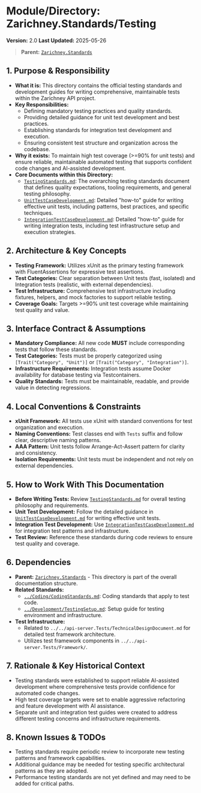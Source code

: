 # Module/Directory: Zarichney.Standards/Testing

**Version:** 2.0
**Last Updated:** 2025-05-26

> **Parent:** [`Zarichney.Standards`](../README.md)

## 1. Purpose & Responsibility

* **What it is:** This directory contains the official testing standards and development guides for writing comprehensive, maintainable tests within the Zarichney API project.
* **Key Responsibilities:**
    * Defining mandatory testing practices and quality standards.
    * Providing detailed guidance for unit test development and best practices.
    * Establishing standards for integration test development and execution.
    * Ensuring consistent test structure and organization across the codebase.
* **Why it exists:** To maintain high test coverage (>=90% for unit tests) and ensure reliable, maintainable automated testing that supports confident code changes and AI-assisted development.
* **Core Documents within this Directory:**
    * [`TestingStandards.md`](./TestingStandards.md): The overarching testing standards document that defines quality expectations, tooling requirements, and general testing philosophy.
    * [`UnitTestCaseDevelopment.md`](./UnitTestCaseDevelopment.md): Detailed "how-to" guide for writing effective unit tests, including patterns, best practices, and specific techniques.
    * [`IntegrationTestCaseDevelopment.md`](./IntegrationTestCaseDevelopment.md): Detailed "how-to" guide for writing integration tests, including test infrastructure setup and execution strategies.

## 2. Architecture & Key Concepts

* **Testing Framework:** Utilizes xUnit as the primary testing framework with FluentAssertions for expressive test assertions.
* **Test Categories:** Clear separation between Unit tests (fast, isolated) and Integration tests (realistic, with external dependencies).
* **Test Infrastructure:** Comprehensive test infrastructure including fixtures, helpers, and mock factories to support reliable testing.
* **Coverage Goals:** Targets >=90% unit test coverage while maintaining test quality and value.

## 3. Interface Contract & Assumptions

* **Mandatory Compliance:** All new code **MUST** include corresponding tests that follow these standards.
* **Test Categories:** Tests must be properly categorized using `[Trait("Category", "Unit")]` or `[Trait("Category", "Integration")]`.
* **Infrastructure Requirements:** Integration tests assume Docker availability for database testing via Testcontainers.
* **Quality Standards:** Tests must be maintainable, readable, and provide value in detecting regressions.

## 4. Local Conventions & Constraints

* **xUnit Framework:** All tests use xUnit with standard conventions for test organization and execution.
* **Naming Conventions:** Test classes end with `Tests` suffix and follow clear, descriptive naming patterns.
* **AAA Pattern:** Unit tests follow Arrange-Act-Assert pattern for clarity and consistency.
* **Isolation Requirements:** Unit tests must be independent and not rely on external dependencies.

## 5. How to Work With This Documentation

* **Before Writing Tests:** Review [`TestingStandards.md`](./TestingStandards.md) for overall testing philosophy and requirements.
* **Unit Test Development:** Follow the detailed guidance in [`UnitTestCaseDevelopment.md`](./UnitTestCaseDevelopment.md) for writing effective unit tests.
* **Integration Test Development:** Use [`IntegrationTestCaseDevelopment.md`](./IntegrationTestCaseDevelopment.md) for integration test patterns and infrastructure.
* **Test Review:** Reference these standards during code reviews to ensure test quality and coverage.

## 6. Dependencies

* **Parent:** [`Zarichney.Standards`](../README.md) - This directory is part of the overall documentation structure.
* **Related Standards:**
    * [`../Coding/CodingStandards.md`](../Coding/CodingStandards.md): Coding standards that apply to test code.
    * [`../Development/TestingSetup.md`](../Development/TestingSetup.md): Setup guide for testing environment and infrastructure.
* **Test Infrastructure:** 
    * Related to `../../api-server.Tests/TechnicalDesignDocument.md` for detailed test framework architecture.
    * Utilizes test framework components in `../../api-server.Tests/Framework/`.

## 7. Rationale & Key Historical Context

* Testing standards were established to support reliable AI-assisted development where comprehensive tests provide confidence for automated code changes.
* High test coverage targets were set to enable aggressive refactoring and feature development with AI assistance.
* Separate unit and integration test guides were created to address different testing concerns and infrastructure requirements.

## 8. Known Issues & TODOs

* Testing standards require periodic review to incorporate new testing patterns and framework capabilities.
* Additional guidance may be needed for testing specific architectural patterns as they are adopted.
* Performance testing standards are not yet defined and may need to be added for critical paths.